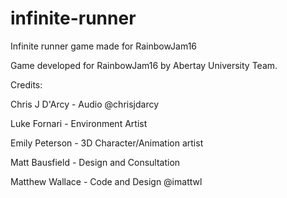 # infinite-runner

Infinite runner game made for RainbowJam16

Game developed for RainbowJam16 by Abertay University Team.

Credits:

Chris J D'Arcy - Audio @chrisjdarcy

Luke Fornari - Environment Artist

Emily Peterson - 3D Character/Animation artist

Matt Bausfield - Design and Consultation

Matthew Wallace - Code and Design @imattwl
